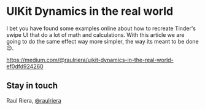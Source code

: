 # UIKit Dynamics in the real world
I bet you have found some examples online about how to recreate Tinder's swipe UI that do a lot of math and calculations. With this article we are going to do the same effect way more simpler, the way its meant to be done 😉.

https://medium.com/@raulriera/uikit-dynamics-in-the-real-world-ef0dfd924260

## Stay in touch
Raul Riera, [@raulriera](http://twitter.com/raulriera)
